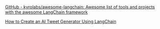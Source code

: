 
[GitHub - kyrolabs/awesome-langchain: Awesome list of tools and projects with the awesome LangChain framework](https://github.com/kyrolabs/awesome-langchain)

[How to Create an AI Tweet Generator Using LangChain](https://www.freecodecamp.org/news/create-an-ai-tweet-generator-openai-langchain/)
